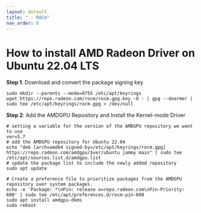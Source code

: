 ```yaml
---
layout: default
title: " - ROCm"
nav_order: 8
---
```


# How to install AMD Radeon Driver on Ubuntu 22.04 LTS

**Step 1**: Download and convert the package signing key
```
sudo mkdir --parents --mode=0755 /etc/apt/keyrings
wget https://repo.radeon.com/rocm/rocm.gpg.key -O - | gpg --dearmor | sudo tee /etc/apt/keyrings/rocm.gpg > /dev/null
```

**Step 2**: Add the AMDGPU Repository and Install the Kernel-mode Driver
```
# setting a variable for the version of the AMDGPU repository we want to use
ver=5.7
# add the AMDGPU repository for Ubuntu 22.04
echo "deb [arch=amd64 signed-by=/etc/apt/keyrings/rocm.gpg] https://repo.radeon.com/amdgpu/$ver/ubuntu jammy main" | sudo tee /etc/apt/sources.list.d/amdgpu.list
# update the package list to include the newly added repository
sudo apt update

# Create a preference file to prioritize packages from the AMDGPU repository over system packages.
echo -e 'Package: *\nPin: release o=repo.radeon.com\nPin-Priority: 600' | sudo tee /etc/apt/preferences.d/rocm-pin-600
sudo apt install amdgpu-dkms
sudo reboot
```
